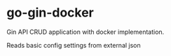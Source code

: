 # go-gin-docker

Gin API CRUD application with docker implementation.

Reads basic config settings from external json

